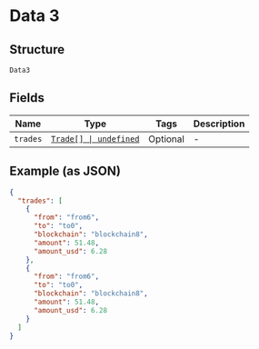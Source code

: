 
# Data 3

## Structure

`Data3`

## Fields

| Name | Type | Tags | Description |
|  --- | --- | --- | --- |
| `trades` | [`Trade[] \| undefined`](../../doc/models/trade.md) | Optional | - |

## Example (as JSON)

```json
{
  "trades": [
    {
      "from": "from6",
      "to": "to0",
      "blockchain": "blockchain8",
      "amount": 51.48,
      "amount_usd": 6.28
    },
    {
      "from": "from6",
      "to": "to0",
      "blockchain": "blockchain8",
      "amount": 51.48,
      "amount_usd": 6.28
    }
  ]
}
```

